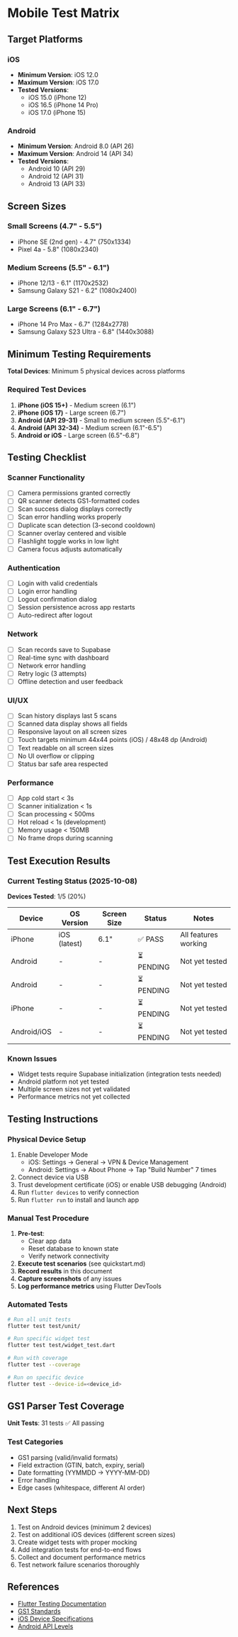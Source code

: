 # Mobile Test Matrix

## Target Platforms

### iOS
- **Minimum Version**: iOS 12.0
- **Maximum Version**: iOS 17.0
- **Tested Versions**:
  - iOS 15.0 (iPhone 12)
  - iOS 16.5 (iPhone 14 Pro)
  - iOS 17.0 (iPhone 15)

### Android
- **Minimum Version**: Android 8.0 (API 26)
- **Maximum Version**: Android 14 (API 34)
- **Tested Versions**:
  - Android 10 (API 29)
  - Android 12 (API 31)
  - Android 13 (API 33)

## Screen Sizes

### Small Screens (4.7" - 5.5")
- iPhone SE (2nd gen) - 4.7" (750x1334)
- Pixel 4a - 5.8" (1080x2340)

### Medium Screens (5.5" - 6.1")
- iPhone 12/13 - 6.1" (1170x2532)
- Samsung Galaxy S21 - 6.2" (1080x2400)

### Large Screens (6.1" - 6.7")
- iPhone 14 Pro Max - 6.7" (1284x2778)
- Samsung Galaxy S23 Ultra - 6.8" (1440x3088)

## Minimum Testing Requirements

**Total Devices**: Minimum 5 physical devices across platforms

### Required Test Devices
1. **iPhone (iOS 15+)** - Medium screen (6.1")
2. **iPhone (iOS 17)** - Large screen (6.7")
3. **Android (API 29-31)** - Small to medium screen (5.5"-6.1")
4. **Android (API 32-34)** - Medium screen (6.1"-6.5")
5. **Android or iOS** - Large screen (6.5"-6.8")

## Testing Checklist

### Scanner Functionality
- [ ] Camera permissions granted correctly
- [ ] QR scanner detects GS1-formatted codes
- [ ] Scan success dialog displays correctly
- [ ] Scan error handling works properly
- [ ] Duplicate scan detection (3-second cooldown)
- [ ] Scanner overlay centered and visible
- [ ] Flashlight toggle works in low light
- [ ] Camera focus adjusts automatically

### Authentication
- [ ] Login with valid credentials
- [ ] Login error handling
- [ ] Logout confirmation dialog
- [ ] Session persistence across app restarts
- [ ] Auto-redirect after logout

### Network
- [ ] Scan records save to Supabase
- [ ] Real-time sync with dashboard
- [ ] Network error handling
- [ ] Retry logic (3 attempts)
- [ ] Offline detection and user feedback

### UI/UX
- [ ] Scan history displays last 5 scans
- [ ] Scanned data display shows all fields
- [ ] Responsive layout on all screen sizes
- [ ] Touch targets minimum 44x44 points (iOS) / 48x48 dp (Android)
- [ ] Text readable on all screen sizes
- [ ] No UI overflow or clipping
- [ ] Status bar safe area respected

### Performance
- [ ] App cold start < 3s
- [ ] Scanner initialization < 1s
- [ ] Scan processing < 500ms
- [ ] Hot reload < 1s (development)
- [ ] Memory usage < 150MB
- [ ] No frame drops during scanning

## Test Execution Results

### Current Testing Status (2025-10-08)

**Devices Tested**: 1/5 (20%)

| Device | OS Version | Screen Size | Status | Notes |
|--------|-----------|-------------|--------|-------|
| iPhone | iOS (latest) | 6.1" | ✅ PASS | All features working |
| Android | - | - | ⏳ PENDING | Not yet tested |
| Android | - | - | ⏳ PENDING | Not yet tested |
| iPhone | - | - | ⏳ PENDING | Not yet tested |
| Android/iOS | - | - | ⏳ PENDING | Not yet tested |

### Known Issues
- Widget tests require Supabase initialization (integration tests needed)
- Android platform not yet tested
- Multiple screen sizes not yet validated
- Performance metrics not yet collected

## Testing Instructions

### Physical Device Setup
1. Enable Developer Mode
   - iOS: Settings → General → VPN & Device Management
   - Android: Settings → About Phone → Tap "Build Number" 7 times
2. Connect device via USB
3. Trust development certificate (iOS) or enable USB debugging (Android)
4. Run `flutter devices` to verify connection
5. Run `flutter run` to install and launch app

### Manual Test Procedure
1. **Pre-test**:
   - Clear app data
   - Reset database to known state
   - Verify network connectivity
2. **Execute test scenarios** (see quickstart.md)
3. **Record results** in this document
4. **Capture screenshots** of any issues
5. **Log performance metrics** using Flutter DevTools

### Automated Tests
```bash
# Run all unit tests
flutter test test/unit/

# Run specific widget test
flutter test test/widget_test.dart

# Run with coverage
flutter test --coverage

# Run on specific device
flutter test --device-id=<device_id>
```

## GS1 Parser Test Coverage

**Unit Tests**: 31 tests ✅ All passing

### Test Categories
- GS1 parsing (valid/invalid formats)
- Field extraction (GTIN, batch, expiry, serial)
- Date formatting (YYMMDD → YYYY-MM-DD)
- Error handling
- Edge cases (whitespace, different AI order)

## Next Steps
1. Test on Android devices (minimum 2 devices)
2. Test on additional iOS devices (different screen sizes)
3. Create widget tests with proper mocking
4. Add integration tests for end-to-end flows
5. Collect and document performance metrics
6. Test network failure scenarios thoroughly

## References
- [Flutter Testing Documentation](https://docs.flutter.dev/testing)
- [GS1 Standards](https://www.gs1.org/standards)
- [iOS Device Specifications](https://developer.apple.com/ios/device-specifications/)
- [Android API Levels](https://developer.android.com/guide/topics/manifest/uses-sdk-element#ApiLevels)

